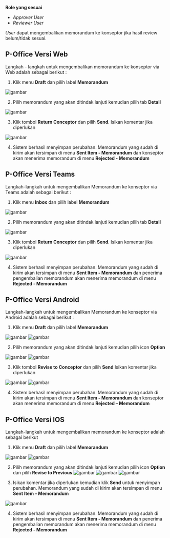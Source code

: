 **Role yang sesuai**

- _Approver User_
- _Reviewer User_

_User_ dapat mengembalikan memorandum ke konseptor jika hasil review belum/tidak sesuai.

## **P-Office Versi Web**

Langkah - langkah untuk mengembalikan memorandum ke konseptor via Web adalah sebagai berikut :

1. Klik menu **Draft** dan pilih label **Memorandum**

![gambar](Memorandum/MM_Web/02MM-43.png)

2. Pilih memorandum yang akan ditindak lanjuti kemudian pilih tab **Detail**

![gambar](Memorandum/MM_Web/02MM-44.png)

3. Klik tombol **Return Conceptor** dan pilih **Send**. Isikan komentar jika diperlukan

![gambar](Memorandum/MM_Web/02MM-45.png)

4. Sistem berhasil menyimpan perubahan. Memorandum yang sudah di kirim akan tersimpan di menu **Sent Item - Memorandum** dan konseptor akan menerima memorandum di menu **Rejected - Memorandum**

## **P-Office Versi Teams**

Langkah-langkah untuk mengembalikan Memorandum ke konseptor via Teams adalah sebagai berikut :

1. Klik menu **Inbox** dan pilih label **Memorandum**

![gambar](Memorandum/MM_Teams/MM42.png)

2. Pilih memorandum yang akan ditindak lanjuti kemudian pilih tab **Detail**

![gambar](Memorandum/MM_Teams/MM43.png)

3. Klik tombol **Return Conceptor** dan pilih **Send**. Isikan komentar jika diperlukan

![gambar](Memorandum/MM_Teams/MM44.png)

4. Sistem berhasil menyimpan perubahan. Memorandum yang sudah di kirim akan tersimpan di menu **Sent Item - Memorandum** dan penerima pengembalian memorandum akan menerima memorandum di menu **Rejected - Memorandum**

## **P-Office Versi Android**

Langkah-langkah untuk mengembalikan Memorandum ke konseptor via Android adalah sebagai berikut :

1. Klik menu **Draft** dan pilih label **Memorandum**

![gambar](Memorandum/MM_Android/Konseptormemo/02A01.png) ![gambar](Memorandum/MM_Android/Konseptormemo/02A02.png)

2. Pilih memorandum yang akan ditindak lanjuti kemudian pilih icon **Option**

![gambar](Memorandum/MM_Android/Konseptormemo/02A03.png) ![gambar](Memorandum/MM_Android/Konseptormemo/02A04.png)

3. Klik tombol **Revise to Conceptor** dan pilih **Send** Isikan komentar jika diperlukan

![gambar](Memorandum/MM_Android/Konseptormemo/02A05.png) ![gambar](Memorandum/MM_Android/Konseptormemo/02A06.png)

4. Sistem berhasil menyimpan perubahan. Memorandum yang sudah di kirim akan tersimpan di menu **Sent Item - Memorandum** dan konseptor akan menerima memorandum di menu **Rejected – Memorandum**

## **P-Office Versi IOS**

Langkah-langkah untuk mengembalikan memorandum ke konseptor adalah sebagai berikut

1. Klik menu **Draft** dan pilih label **Memorandum**

![gambar](Memorandum/MM_IOS/02MM-79.png)
![gambar](Memorandum/MM_IOS/02MM-80.png)

2. Pilih memorandum yang akan ditindak lanjuti kemudian pilih icon **Option** dan pilih **Revise to Previous**
   ![gambar](Memorandum/MM_IOS/03MM-81.png)
   ![gambar](Memorandum/MM_IOS/02MM-81.png)
   ![gambar](Memorandum/MM_IOS/02MM-43.png)

3. Isikan komentar jika diperlukan kemudian klik **Send** untuk menyimpan perubahan. Memorandum yang sudah di kirim akan tersimpan di menu **Sent Item – Memorandum**

![gambar](Memorandum/MM_IOS/02MM-44.png)

4. Sistem berhasil menyimpan perubahan. Memorandum yang sudah di kirim akan tersimpan di menu **Sent Item - Memorandum** dan penerima pengembalian memorandum akan menerima memorandum di menu **Rejected - Memorandum**
